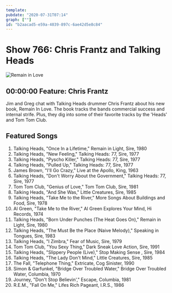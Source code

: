 ```yaml
---
template: 
pubdate: "2020-07-31T07:14"
graph: [""]
id: "b2aacad5-e59a-4039-897c-6ae42d5e8c84"
---
```






# Show 766: Chris Frantz and Talking Heads

![Remain in Love](https://api.wbez.org/v2/images/2ab8dc5a-c4a0-4b61-9d9f-d7fa2ac01e86.jpg?width=960&height=1367&mode=ASPECT_WIDTH)



## 00:00:00 Feature: Chris Frantz

Jim and Greg chat with Talking Heads drummer Chris Frantz about his new book, Remain In Love. The book tracks the bands commercial success and internal strife. Plus, they dig into some of their favorite tracks by the 'Heads' and Tom Tom Club.



## Featured Songs

1. Talking Heads, "Once In a Lifetime," Remain in Light, Sire, 1980
2. Talking Heads, "New Feeling," Talking Heads: 77, Sire, 1977
3. Talking Heads, "Pyscho Killer," Talking Heads: 77, Sire, 1977
4. Talking Heads, "Pulled Up," Talking Heads: 77, Sire, 1977
5. James Brown, "I'll Go Crazy," Live at the Apollo, King, 1963
6. Talking Heads, "Don't Worry About the Government," Talking Heads: 77, Sire, 1977
7. Tom Tom Club, "Genius of Love," Tom Tom Club, Sire, 1981
8. Talking Heads, "And She Was," Little Creatures, Sire, 1985
9. Talking Heads, "Take Me to the River," More Songs About Buildings and Food, Sire, 1978
10. Al Green, "Take Me to the River," Al Green Explores Your Mind, Hi Records, 1974
11. Talking Heads, "Born Under Punches (The Heat Goes On)," Remain in Light, Sire, 1980
12. Talking Heads, "The Must Be the Place (Naive Melody)," Speaking in Tongues, Sire, 1983
13. Talking Heads, "I Zimbra," Fear of Music, Sire, 1979
14. Tom Tom Club, "You Sexy Thing," Dark Sneak Love Action, Sire, 1991
15. Talking Heads, "Slippery People (Live)," Stop Making Sense , Sire, 1984
16. Talking Heads, "The Lady Don't Mind," Little Creatures, Sire, 1985
17. The Fall, "Telephone Thing," Extricate, Cog Sinister, 1990
18. Simon & Garfunkel, "Bridge Over Troubled Water," Bridge Over Troubled Water, Columbia, 1970
19. Journey, "Don't Stop Believin'," Escape, Columbia, 1981
20. R.E.M., "Fall On Me," Lifes Rich Pageant, I.R.S., 1986